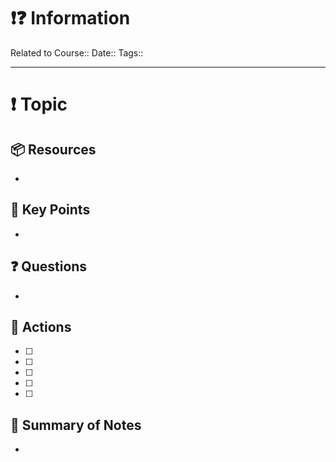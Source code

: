 # ❗❓ Information
Related to Course::
Date::
Tags::

---
# ❗ Topic

 
## 📦 Resources
- 
## 🔑 Key Points
- 
## ❓ Questions
- 
## 🎯 Actions
- [ ] 
- [ ] 
- [ ] 
- [ ] 
- [ ] 
## 📃 Summary of Notes
- 